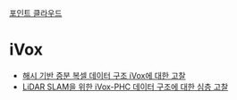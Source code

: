 [포인트 클라우드](../index.md)
# iVox
- [해시 기반 증분 복셀 데이터 구조 iVox에 대한 고찰](iVox.md)
- [LiDAR SLAM을 위한 iVox-PHC 데이터 구조에 대한 심층 고찰](iVox-PHC.md)
